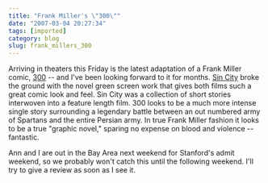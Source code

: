 ```yaml
---
title: "Frank Miller's \"300\""
date: "2007-03-04 20:27:34"
tags: [imported]
category: blog
slug: frank_millers_300
---
```


Arriving in theaters this Friday is the latest adaptation of a Frank Miller comic, <a href="http://www.imdb.com/title/tt0416449/" title="Just simply, WOW">300</a> -- and I've been looking forward to it for months. <a href="http://www.imdb.com/title/tt0401792/">Sin City</a> broke the ground with the novel green screen work that gives both films such a great comic look and feel. Sin City was a collection of short stories interwoven into a feature length film. 300 looks to be a much more intense single story surrounding a legendary battle between an out numbered army of Spartans and the entire Persian army. In true Frank Miller fashion it looks to be a true "graphic novel," sparing no expense on blood and violence -- fantastic.

Ann and I are out in the Bay Area next weekend for Stanford's admit weekend, so we probably won't catch this until the following weekend. I'll try to give a review as soon as I see it.
